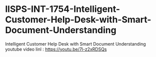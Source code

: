 # llSPS-INT-1754-Intelligent-Customer-Help-Desk-with-Smart-Document-Understanding
Intelligent Customer Help Desk with Smart Document Understanding
youtube video linl : https://youtu.be/7l-z2xRDSQs

